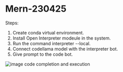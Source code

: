 # Mern-230425

Steps:
1. Create conda virtual environment.
2. Install Open Interpreter modeule in the system.
3. Run the command interpreter --local.
4. Connect codellama model with the interpreter bot.
5. Give prompt to the code bot. 

![image](https://github.com/SiddhiNKabra/Mern-230425/assets/71878431/59e0ca84-f78a-4c42-9047-e7773df5e639)
code completion and execution
